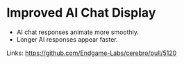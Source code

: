 # Improved AI Chat Display

*   AI chat responses animate more smoothly.
*   Longer AI responses appear faster.

Links:
https://github.com/Endgame-Labs/cerebro/pull/5120
